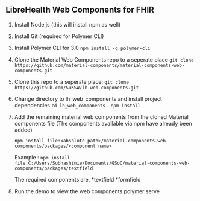 ## LibreHealth Web Components for FHIR

1. Install Node.js (this will install npm as well)
2. Install Git (required for Polymer CLI)
3. Install Polymer CLI for 3.0 
	`npm install -g polymer-cli` 
4. Clone the Material Web Components repo to a seperate place
	`git clone https://github.com/material-components/material-components-web-components.git` 
5. Clone this repo to a seperate place:
	`git clone https://github.com/SuKSW/lh-web-components.git`  
6. Change directory to lh_web_components and install project dependencies
	`cd lh_web_components 
	npm install` 
7. Add the remaining material web components from the cloned Material components file (The components available via npm have already been added) 

	`npm install file:<absolute path>/material-components-web-components/packages/<component name>` 
	
	Example : 
	`npm install  file:C:/Users/Subhashinie/Documents/GSoC/material-components-web-components/packages/textfield`  
	
	The required components are, 
	*textfield
	*formfield
	
6. Run the demo to view the web components 
	polymer serve 
